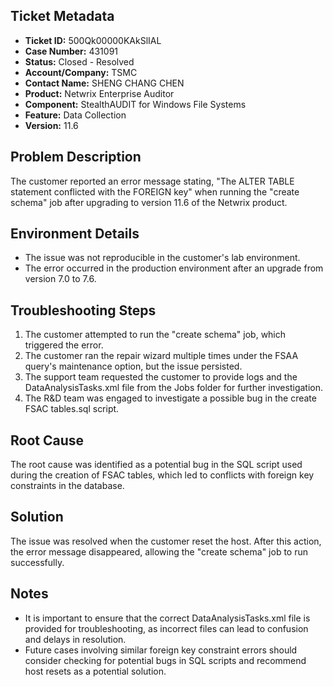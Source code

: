 ## Ticket Metadata
- **Ticket ID:** 500Qk00000KAkSlIAL
- **Case Number:** 431091
- **Status:** Closed - Resolved
- **Account/Company:** TSMC
- **Contact Name:** SHENG CHANG CHEN
- **Product:** Netwrix Enterprise Auditor
- **Component:** StealthAUDIT for Windows File Systems
- **Feature:** Data Collection
- **Version:** 11.6

## Problem Description
The customer reported an error message stating, "The ALTER TABLE statement conflicted with the FOREIGN key" when running the "create schema" job after upgrading to version 11.6 of the Netwrix product.

## Environment Details
- The issue was not reproducible in the customer's lab environment.
- The error occurred in the production environment after an upgrade from version 7.0 to 7.6.

## Troubleshooting Steps
1. The customer attempted to run the "create schema" job, which triggered the error.
2. The customer ran the repair wizard multiple times under the FSAA query's maintenance option, but the issue persisted.
3. The support team requested the customer to provide logs and the DataAnalysisTasks.xml file from the Jobs folder for further investigation.
4. The R&D team was engaged to investigate a possible bug in the create FSAC tables.sql script.

## Root Cause
The root cause was identified as a potential bug in the SQL script used during the creation of FSAC tables, which led to conflicts with foreign key constraints in the database.

## Solution
The issue was resolved when the customer reset the host. After this action, the error message disappeared, allowing the "create schema" job to run successfully.

## Notes
- It is important to ensure that the correct DataAnalysisTasks.xml file is provided for troubleshooting, as incorrect files can lead to confusion and delays in resolution.
- Future cases involving similar foreign key constraint errors should consider checking for potential bugs in SQL scripts and recommend host resets as a potential solution.